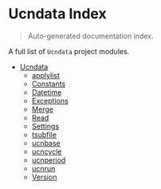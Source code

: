 # Ucndata Index

> Auto-generated documentation index.

A full list of `Ucndata` project modules.

- [Ucndata](ucndata/index.md#ucndata)
    - [applylist](ucndata/applylist.md#applylist)
    - [Constants](ucndata/constants.md#constants)
    - [Datetime](ucndata/datetime.md#datetime)
    - [Exceptions](ucndata/exceptions.md#exceptions)
    - [Merge](ucndata/merge.md#merge)
    - [Read](ucndata/read.md#read)
    - [Settings](ucndata/settings.md#settings)
    - [tsubfile](ucndata/tsubfile.md#tsubfile)
    - [ucnbase](ucndata/ucnbase.md#ucnbase)
    - [ucncycle](ucndata/ucncycle.md#ucncycle)
    - [ucnperiod](ucndata/ucnperiod.md#ucnperiod)
    - [ucnrun](ucndata/ucnrun.md#ucnrun)
    - [Version](ucndata/version.md#version)
